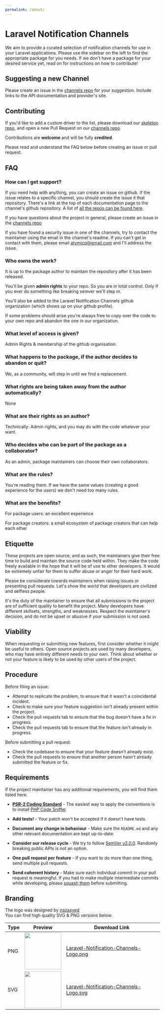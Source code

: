 ```yaml
---
permalink: /about/
---
```


# Laravel Notification Channels

We aim to provide a curated selection of notification channels for use in your Laravel applications.
Please use the sidebar on the left to find the appropriate package for you needs. If we don't have a package for your
desired service yet, read on for instructions on how to contribute! 

## Suggesting a new Channel

Please create an issue in the [channels repo](https://github.com/laravel-notification-channels/channels) for your
suggestion. Include links to the API documentation and provider's site.

## Contributing

If you'd like to add a custom driver to the list, please download our [skeleton repo](https://github.com/laravel-notification-channels/skeleton), and open a new Pull Request on our [channels repo](https://github.com/laravel-notification-channels/channels).

Contributions are **welcome** and will be fully **credited**.

Please read and understand the FAQ below before creating an issue or pull request.

## FAQ

### How can I get support?

If you need help with anything, you can create an issue on github. If the issue relates to a specific channel, 
you should create the issue it that repository. There's a link at the top of each documentation page to the channel's
github repository. A list of [all the repos can be found here](https://github.com/laravel-notification-channels?type=source).

If you have questions about the project in general, please create an issue in the [channels repo](https://github.com/laravel-notification-channels/channels)

If you have found a security issue in one of the channels, try to contact the maintainer using the email in the channel's
readme. If you can't get in contact with them, please email [atymicq@gmail.com](mailto:atymicq@gmail.com) and I'll address the issue.

### Who owns the work?

 It is up to the package author to maintain the repository after it has been released.

 You'll be given **admin rights** to your repo. So you are in total control. Only if you ever do something like breaking semver we'll step in.
 
 You'll also be added to the Laravel Notification Channels github organization (which shows up on your github profile).

 If some problems should arise you're always free to copy over the code to your own repo and abandon the one in our organization.

### What level of access is given?

 Admin Rights & membership of the github organisation.

### What happens to the package, if the author decides to abandon or quit?

 We, as a community, will step in until we find a replacement.

### What rights are being taken away from the author automatically?

 None

### What are their rights as an author?

 Technically: Admin rights, and you may do with the code whatever your want.

### Who decides who can be part of the package as a collaborator?

 As an admin, package maintainers can choose their own collaborators.

### What are the rules?

 You're reading them. If we have the same values (creating a good experience for the users) we don't need too many rules.

### What are the benefits?

 For package users: an excellent experience

 For package creators: a small ecosystem of package creators that can help each other



## Etiquette

These projects are open source, and as such, the maintainers give their free time to build and maintain the source code
held within. They make the code freely available in the hope that it will be of use to other developers. It would be
extremely unfair for them to suffer abuse or anger for their hard work.

Please be considerate towards maintainers when raising issues or presenting pull requests. Let's show the
world that developers are civilized and selfless people.

It's the duty of the maintainer to ensure that all submissions to the project are of sufficient
quality to benefit the project. Many developers have different skillsets, strengths, and weaknesses. Respect the maintainer's decision, and do not be upset or abusive if your submission is not used.

## Viability

When requesting or submitting new features, first consider whether it might be useful to others. Open
source projects are used by many developers, who may have entirely different needs to your own. Think about
whether or not your feature is likely to be used by other users of the project.

## Procedure

Before filing an issue:

- Attempt to replicate the problem, to ensure that it wasn't a coincidental incident.
- Check to make sure your feature suggestion isn't already present within the project.
- Check the pull requests tab to ensure that the bug doesn't have a fix in progress.
- Check the pull requests tab to ensure that the feature isn't already in progress.

Before submitting a pull request:

- Check the codebase to ensure that your feature doesn't already exist.
- Check the pull requests to ensure that another person hasn't already submitted the feature or fix.

## Requirements

If the project maintainer has any additional requirements, you will find them listed here.

- **[PSR-2 Coding Standard](https://github.com/php-fig/fig-standards/blob/master/accepted/PSR-2-coding-style-guide.md)** - The easiest way to apply the conventions is to install [PHP Code Sniffer](http://pear.php.net/package/PHP_CodeSniffer).

- **Add tests!** - Your patch won't be accepted if it doesn't have tests.

- **Document any change in behaviour** - Make sure the `README.md` and any other relevant documentation are kept up-to-date.

- **Consider our release cycle** - We try to follow [SemVer v2.0.0](http://semver.org/). Randomly breaking public APIs is not an option.

- **One pull request per feature** - If you want to do more than one thing, send multiple pull requests.

- **Send coherent history** - Make sure each individual commit in your pull request is meaningful. If you had to make multiple intermediate commits while developing, please [squash them](http://www.git-scm.com/book/en/v2/Git-Tools-Rewriting-History#Changing-Multiple-Commit-Messages) before submitting.

## Branding

The logo was designed by [irazasyed](https://github.com/irazasyed)  
You can find high quality SVG & PNG versions below.

| Type | Preview                             | Download Link                                                                                                                                                  |
|------|-------------------------------------|----------------------------------------------------------------------------------------------------------------------------------------------------------------|
| PNG  | <img src="/logo.png" height="120"> | [Laravel-Notification-Channels-Logo.png](https://github.com/laravel-notification-channels/website/blob/master/branding/Laravel-Notification-Channels-Logo.png) |
| SVG  | <img src="/logo.svg" height="120"> | [Laravel-Notification-Channels-Logo.svg](https://github.com/laravel-notification-channels/website/blob/master/branding/Laravel-Notification-Channels-Logo.svg) |
